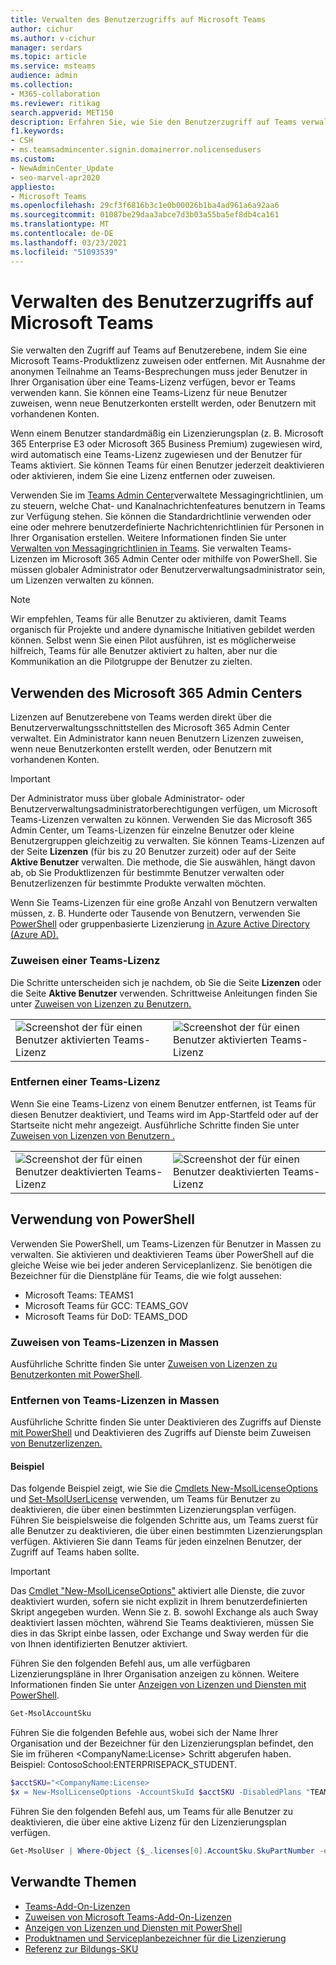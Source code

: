 ```yaml
---
title: Verwalten des Benutzerzugriffs auf Microsoft Teams
author: cichur
ms.author: v-cichur
manager: serdars
ms.topic: article
ms.service: msteams
audience: admin
ms.collection:
- M365-collaboration
ms.reviewer: ritikag
search.appverid: MET150
description: Erfahren Sie, wie Sie den Benutzerzugriff auf Teams verwalten, indem Sie Benutzern in Ihrer Organisation eine Teams-Lizenz zuweisen oder entfernen.
f1.keywords:
- CSH
- ms.teamsadmincenter.signin.domainerror.nolicensedusers
ms.custom:
- NewAdminCenter_Update
- seo-marvel-apr2020
appliesto:
- Microsoft Teams
ms.openlocfilehash: 29cf3f6816b3c1e0b00026b1ba4ad961a6a92aa6
ms.sourcegitcommit: 01087be29daa3abce7d3b03a55ba5ef8db4ca161
ms.translationtype: MT
ms.contentlocale: de-DE
ms.lasthandoff: 03/23/2021
ms.locfileid: "51093539"
---
```

# <a name="manage-user-access-to-teams"></a>Verwalten des Benutzerzugriffs auf Microsoft Teams

Sie verwalten den Zugriff auf Teams auf Benutzerebene, indem Sie eine Microsoft Teams-Produktlizenz zuweisen oder entfernen. Mit Ausnahme der anonymen Teilnahme an Teams-Besprechungen muss jeder Benutzer in Ihrer Organisation über eine Teams-Lizenz verfügen, bevor er Teams verwenden kann. Sie können eine Teams-Lizenz für neue Benutzer zuweisen, wenn neue Benutzerkonten erstellt werden, oder Benutzern mit vorhandenen Konten.

Wenn einem Benutzer standardmäßig ein Lizenzierungsplan (z. B. Microsoft 365 Enterprise E3 oder Microsoft 365 Business Premium) zugewiesen wird, wird automatisch eine Teams-Lizenz zugewiesen und der Benutzer für Teams aktiviert. Sie können Teams für einen Benutzer jederzeit deaktivieren oder aktivieren, indem Sie eine Lizenz entfernen oder zuweisen.

Verwenden Sie im <a href="https://go.microsoft.com/fwlink/p/?linkid=2024339" target="_blank">Teams Admin Center</a>verwaltete Messagingrichtlinien, um zu steuern, welche Chat- und Kanalnachrichtenfeatures benutzern in Teams zur Verfügung stehen. Sie können die Standardrichtlinie verwenden oder eine oder mehrere benutzerdefinierte Nachrichtenrichtlinien für Personen in Ihrer Organisation erstellen. Weitere Informationen finden Sie unter [Verwalten von Messagingrichtlinien in Teams](messaging-policies-in-teams.md).
Sie verwalten Teams-Lizenzen im Microsoft 365 Admin Center oder mithilfe von PowerShell. Sie müssen globaler Administrator oder Benutzerverwaltungsadministrator sein, um Lizenzen verwalten zu können.

> [!NOTE]
> Wir empfehlen, Teams für alle Benutzer zu aktivieren, damit Teams organisch für Projekte und andere dynamische Initiativen gebildet werden können. Selbst wenn Sie einen Pilot ausführen, ist es möglicherweise hilfreich, Teams für alle Benutzer aktiviert zu halten, aber nur die Kommunikation an die Pilotgruppe der Benutzer zu zielten.

## <a name="using-the-microsoft-365-admin-center"></a>Verwenden des Microsoft 365 Admin Centers

Lizenzen auf Benutzerebene von Teams werden direkt über die Benutzerverwaltungsschnittstellen des Microsoft 365 Admin Center verwaltet. Ein Administrator kann neuen Benutzern Lizenzen zuweisen, wenn neue Benutzerkonten erstellt werden, oder Benutzern mit vorhandenen Konten. 

> [!IMPORTANT]
> Der Administrator muss über globale Administrator- oder Benutzerverwaltungsadministratorberechtigungen verfügen, um Microsoft Teams-Lizenzen verwalten zu können.
Verwenden Sie das Microsoft 365 Admin Center, um Teams-Lizenzen für einzelne Benutzer oder kleine Benutzergruppen gleichzeitig zu verwalten. Sie können Teams-Lizenzen auf der Seite **Lizenzen** (für bis zu 20 Benutzer zurzeit) oder auf der Seite **Aktive Benutzer** verwalten. Die methode, die Sie auswählen, hängt davon ab, ob Sie Produktlizenzen für bestimmte Benutzer verwalten oder Benutzerlizenzen für bestimmte Produkte verwalten möchten.

Wenn Sie Teams-Lizenzen für eine große Anzahl von Benutzern verwalten müssen, z. B. Hunderte oder Tausende von Benutzern, verwenden Sie [PowerShell](#using-powershell) oder gruppenbasierte Lizenzierung [in Azure Active Directory (Azure AD).](/azure/active-directory/users-groups-roles/licensing-groups-assign) 

### <a name="assign-a-teams-license"></a>Zuweisen einer Teams-Lizenz

Die Schritte unterscheiden sich je nachdem, ob Sie die Seite **Lizenzen** oder die Seite **Aktive Benutzer** verwenden.  Schrittweise Anleitungen finden Sie unter [Zuweisen von Lizenzen zu Benutzern.](/microsoft-365/admin/manage/assign-licenses-to-users)

|||
|---------|---------|
|![Screenshot der für einen Benutzer aktivierten Teams-Lizenz](media/assign-teams-licenses-1.png)    | ![Screenshot der für einen Benutzer aktivierten Teams-Lizenz](media/assign-teams-licenses-2.png)        |

### <a name="remove-a-teams-license"></a>Entfernen einer Teams-Lizenz

Wenn Sie eine Teams-Lizenz von einem Benutzer entfernen, ist Teams für diesen Benutzer deaktiviert, und Teams wird im App-Startfeld oder auf der Startseite nicht mehr angezeigt. Ausführliche Schritte finden Sie unter [Zuweisen von Lizenzen von Benutzern .](/microsoft-365/admin/manage/remove-licenses-from-users)

|||
|---------|---------|
|![Screenshot der für einen Benutzer deaktivierten Teams-Lizenz](media/remove-teams-licenses-1.png)    | ![Screenshot der für einen Benutzer deaktivierten Teams-Lizenz](media/remove-teams-licenses-2.png)        |

## <a name="using-powershell"></a>Verwendung von PowerShell

Verwenden Sie PowerShell, um Teams-Lizenzen für Benutzer in Massen zu verwalten. Sie aktivieren und deaktivieren Teams über PowerShell auf die gleiche Weise wie bei jeder anderen Serviceplanlizenz. Sie benötigen die Bezeichner für die Dienstpläne für Teams, die wie folgt aussehen:

- Microsoft Teams: TEAMS1
- Microsoft Teams für GCC: TEAMS_GOV
- Microsoft Teams für DoD: TEAMS_DOD

### <a name="assign-teams-licenses-in-bulk"></a>Zuweisen von Teams-Lizenzen in Massen

Ausführliche Schritte finden Sie unter [Zuweisen von Lizenzen zu Benutzerkonten mit PowerShell](/office365/enterprise/powershell/assign-licenses-to-user-accounts-with-office-365-powershell).

### <a name="remove-teams-licenses-in-bulk"></a>Entfernen von Teams-Lizenzen in Massen

Ausführliche Schritte finden Sie unter Deaktivieren des Zugriffs auf Dienste [mit PowerShell](/office365/enterprise/powershell/disable-access-to-services-with-office-365-powershell) und Deaktivieren des Zugriffs auf Dienste beim Zuweisen [von Benutzerlizenzen.](/office365/enterprise/powershell/disable-access-to-services-while-assigning-user-licenses)

#### <a name="example"></a>Beispiel 

Das folgende Beispiel zeigt, wie Sie die [Cmdlets New-MsolLicenseOptions](/powershell/module/msonline/new-msollicenseoptions) und [Set-MsolUserLicense](/powershell/module/msonline/set-msoluserlicense) verwenden, um Teams für Benutzer zu deaktivieren, die über einen bestimmten Lizenzierungsplan verfügen. Führen Sie beispielsweise die folgenden Schritte aus, um Teams zuerst für alle Benutzer zu deaktivieren, die über einen bestimmten Lizenzierungsplan verfügen. Aktivieren Sie dann Teams für jeden einzelnen Benutzer, der Zugriff auf Teams haben sollte.

> [!IMPORTANT]
> Das [Cmdlet "New-MsolLicenseOptions"](/powershell/module/msonline/new-msollicenseoptions) aktiviert alle Dienste, die zuvor deaktiviert wurden, sofern sie nicht explizit in Ihrem benutzerdefinierten Skript angegeben wurden. Wenn Sie z. B. sowohl Exchange als auch Sway deaktiviert lassen möchten, während Sie Teams deaktivieren, müssen Sie dies in das Skript einbe lassen, oder Exchange und Sway werden für die von Ihnen identifizierten Benutzer aktiviert.

Führen Sie den folgenden Befehl aus, um alle verfügbaren Lizenzierungspläne in Ihrer Organisation anzeigen zu können. Weitere Informationen finden Sie unter [Anzeigen von Lizenzen und Diensten mit PowerShell](/office365/enterprise/powershell/view-licenses-and-services-with-office-365-powershell).


```powershell
Get-MsolAccountSku
```

Führen Sie die folgenden Befehle aus, wobei sich der Name Ihrer Organisation und der Bezeichner für den Lizenzierungsplan befindet, den Sie im früheren \<CompanyName:License> Schritt abgerufen haben. Beispiel: ContosoSchool:ENTERPRISEPACK_STUDENT.

```powershell
$acctSKU="<CompanyName:License>
$x = New-MsolLicenseOptions -AccountSkuId $acctSKU -DisabledPlans "TEAMS1"
```

Führen Sie den folgenden Befehl aus, um Teams für alle Benutzer zu deaktivieren, die über eine aktive Lizenz für den Lizenzierungsplan verfügen.

```powershell
Get-MsolUser | Where-Object {$_.licenses[0].AccountSku.SkuPartNumber -eq  ($acctSKU).Substring($acctSKU.IndexOf(":")+1,  $acctSKU.Length-$acctSKU.IndexOf(":")-1) -and $_.IsLicensed -eq $True} |  Set-MsolUserLicense -LicenseOptions $x
```

## <a name="related-topics"></a>Verwandte Themen

- [Teams-Add-On-Lizenzen](teams-add-on-licensing/microsoft-teams-add-on-licensing.md)
- [Zuweisen von Microsoft Teams-Add-On-Lizenzen](teams-add-on-licensing/assign-teams-add-on-licenses.md)
- [Anzeigen von Lizenzen und Diensten mit PowerShell](/office365/enterprise/powershell/view-licenses-and-services-with-office-365-powershell)
- [Produktnamen und Serviceplanbezeichner für die Lizenzierung](/azure/active-directory/users-groups-roles/licensing-service-plan-reference)
- [Referenz zur Bildungs-SKU](sku-reference-edu.md)